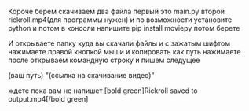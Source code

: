 Короче берем скачиваем два файла первый это main.py второй rickroll.mp4(для программы нужен) и по возможности установите python и потом в консоли напишите pip install moviepy потом берете

И открываете папку куда вы скачали файлы и с зажатым шифтом нажимаете правой кнопкой мыши и копировать как путь нажимаете после открываем командную строку и пишем следущее

(ваш путь) "(ссылка на скачивание видео)"

ждете пока вам не напишет
[bold green]Rickroll saved to output.mp4[/bold green]
